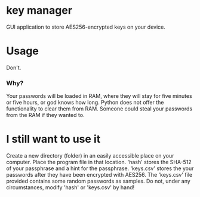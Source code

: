 # key manager
GUI application to store AES256-encrypted keys on your device.

# Usage
Don't.

### Why?
Your passwords will be loaded in RAM, where they will stay for five minutes or five hours, or god knows how long. Python does not offer the functionality to clear them from RAM. Someone could steal your passwords from the RAM if they wanted to.

# I still want to use it
Create a new directory (folder) in an easily accessible place on your computer.
Place the program file in that location.
'hash' stores the SHA-512 of your passphrase and a hint for the passphrase.
'keys.csv' stores the your passwords after they have been encrypted with AES256.
The 'keys.csv' file provided contains some random passwords as samples.
Do not, under any circumstances, modify 'hash' or 'keys.csv' by hand!
